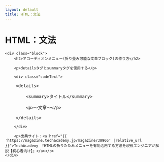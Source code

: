 ```yaml
---
layout: default
title: HTML：文法
---
```

<body>
    <div class="block">
        <h1>HTML：文法</h1>
    </div>

    <div class="block">
        <h2>アコーディオンメニュー(折り畳み可能な文章ブロック)の作り方</h2>

        <p>detailsタグとsummaryタグを使用する</p>

        <div class="codeText">
<pre>
    &lt;details&gt;

        &lt;summary&gt;タイトル&lt;/summary&gt;

        &lt;p&gt;～文章～&lt;/p&gt;

    &lt;/details&gt;
</pre>
        </div>

        <p>出典サイト：<a href="{{ 'https://magazine.techacademy.jp/magazine/30966' |relative_url }}">TechAcademy 『HTMLの折りたたみメニューを有効活用する方法を現役エンジニアが解説【初心者向け】』</a></p>
    </div>
</body>
</html>